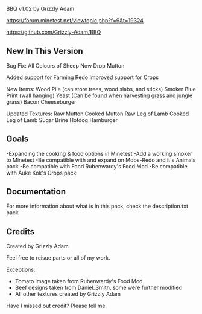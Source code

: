 BBQ v1.02 by Grizzly Adam

https://forum.minetest.net/viewtopic.php?f=9&t=19324

https://github.com/Grizzly-Adam/BBQ

New In This Version
-------------------
Bug Fix: All Colours of Sheep Now Drop Mutton

Added support for Farming Redo
Improved support for Crops

New Items:
	Wood Pile (can store trees, wood slabs, and sticks)
	Smoker Blue Print (wall hanging)
	Yeast (Can be found when harvesting grass and jungle grass)
	Bacon Cheeseburger
	

Updated Textures:
	Raw Mutton
	Cooked Mutton
	Raw Leg of Lamb
	Cooked Leg of Lamb
	Sugar
	Brine
	Hotdog
	Hamburger

	

Goals
-----
-Expanding the cooking & food options in Minetest
-Add a working smoker to Minetest
-Be compatible with and expand on Mobs-Redo and it's Animals pack
-Be compatible with Food Rubenwardy's Food Mod
-Be compatible with Auke Kok's Crops pack

Documentation
-------------

For more information about what is in this pack, check the description.txt pack

Credits
---------

Created by Grizzly Adam

Feel free to reisue parts or all of my work.

Exceptions:

* Tomato image taken from Rubenwardy's Food Mod
* Beef designs taken from Daniel_Smith, some were further modified
* All other textures created by Grizzly Adam

Have I missed out credit? Please tell me.


